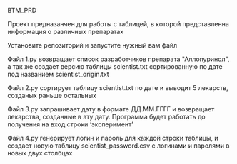 BTM_PRD

Проект предназанчен для работы с таблицей, в которой представленна информация о различных препаратах

Установите репозиторий и запустите нужный вам файл

Файл 1.py возвращает список разработчиков препарата "Аллопуринол", а так же создает версию таблицы scientist.txt сортированную по дате под названием scientist_origin.txt

Файл 2.py сортирует таблицу scientist.txt по дате и выводит 5 лекарств, созданых раньше остальных

Файл 3.py запрашивает дату в формате ДД.ММ.ГГГГ и возвращает лекарства, созданные в эту дату. Программа будет работать до получения на вход строки ‘эксперимент’

Файл 4.py генерирует логин и пароль для каждой строки таблицы, и создает новую таблицу scientist_password.csv с логинами и паролями в новых двух столбцах
